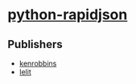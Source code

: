 # [python-rapidjson](https://pypi.org/project/python-rapidjson)



## Publishers
- [kenrobbins](https://pypi.org/user/kenrobbins)
- [lelit](https://pypi.org/user/lelit)

